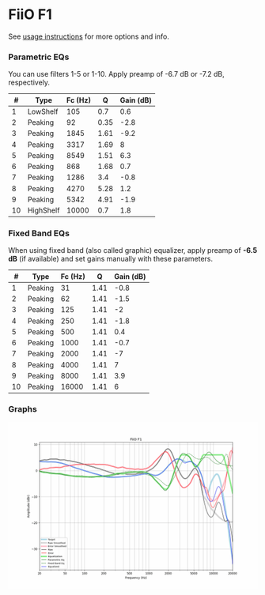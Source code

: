 # FiiO F1
See [usage instructions](https://github.com/jaakkopasanen/AutoEq#usage) for more options and info.

### Parametric EQs
You can use filters 1-5 or 1-10. Apply preamp of -6.7 dB or -7.2 dB, respectively.

|   # | Type      |   Fc (Hz) |    Q |   Gain (dB) |
|-----|-----------|-----------|------|-------------|
|   1 | LowShelf  |       105 | 0.7  |         0.6 |
|   2 | Peaking   |        92 | 0.35 |        -2.8 |
|   3 | Peaking   |      1845 | 1.61 |        -9.2 |
|   4 | Peaking   |      3317 | 1.69 |         8   |
|   5 | Peaking   |      8549 | 1.51 |         6.3 |
|   6 | Peaking   |       868 | 1.68 |         0.7 |
|   7 | Peaking   |      1286 | 3.4  |        -0.8 |
|   8 | Peaking   |      4270 | 5.28 |         1.2 |
|   9 | Peaking   |      5342 | 4.91 |        -1.9 |
|  10 | HighShelf |     10000 | 0.7  |         1.8 |

### Fixed Band EQs
When using fixed band (also called graphic) equalizer, apply preamp of **-6.5 dB** (if available) and set gains manually with these parameters.

|   # | Type    |   Fc (Hz) |    Q |   Gain (dB) |
|-----|---------|-----------|------|-------------|
|   1 | Peaking |        31 | 1.41 |        -0.8 |
|   2 | Peaking |        62 | 1.41 |        -1.5 |
|   3 | Peaking |       125 | 1.41 |        -2   |
|   4 | Peaking |       250 | 1.41 |        -1.8 |
|   5 | Peaking |       500 | 1.41 |         0.4 |
|   6 | Peaking |      1000 | 1.41 |        -0.7 |
|   7 | Peaking |      2000 | 1.41 |        -7   |
|   8 | Peaking |      4000 | 1.41 |         7   |
|   9 | Peaking |      8000 | 1.41 |         3.9 |
|  10 | Peaking |     16000 | 1.41 |         6   |

### Graphs
![](./FiiO%20F1.png)
